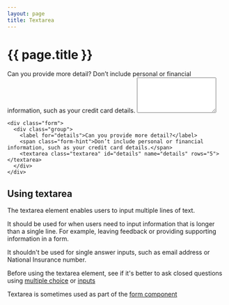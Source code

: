 ```yaml
---
layout: page
title: Textarea
---
```


# {{ page.title }}

<div class="form">
  <div class="group">
    <label for="details">Can you provide more detail?</label>
    <span class="form-hint">Don’t include personal or financial information, such as your credit card details.</span>
    <textarea class="textarea" id="details" name="details" rows="5"></textarea>
  </div>
</div>

    <div class="form">
      <div class="group">
        <label for="details">Can you provide more detail?</label>
        <span class="form-hint">Don’t include personal or financial information, such as your credit card details.</span>
        <textarea class="textarea" id="details" name="details" rows="5"></textarea>
      </div>
    </div>

## Using textarea

The textarea element enables users to input multiple lines of text.

It should be used for when users need to input information that is longer than a single line. For example, leaving feedback or providing supporting information in a form.

It shouldn't be used for single answer inputs, such as email address or National Insurance number.

Before using the textarea element, see if it's better to ask closed questions using <a href="multiple-choice">multiple choice</a> or <a href="inputs">inputs</a>

Textarea is sometimes used as part of the <a href="/docs/core/components/form">form component</a>
